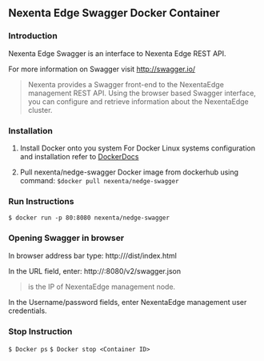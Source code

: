 ## Nexenta Edge Swagger Docker Container

### Introduction 

Nexenta Edge Swagger is an interface to Nexenta Edge REST API. 

For more information on Swagger visit http://swagger.io/

>Nexenta provides a Swagger front-end to the NexentaEdge management REST API. 
>Using the browser based Swagger interface, you can configure and retrieve information about the NexentaEdge cluster. 

### Installation
1.	Install Docker onto you system
For Docker Linux systems configuration and installation refer to [DockerDocs]( https://docs.docker.com/engine/installation/)  

2.	Pull nexenta/nedge-swagger Docker image from dockerhub using command:
`$docker pull nexenta/nedge-swagger`

### Run Instructions

`$ docker run -p 80:8080 nexenta/nedge-swagger`

### Opening Swagger in browser
 In browser address bar type: 
http://<docker host IP>/dist/index.html

In the URL field, enter:
http://<management IP>:8080/v2/swagger.json
> <management IP> is the IP of  NexentaEdge management node.

In the Username/password fields, enter NexentaEdge management user credentials.

### Stop Instruction
`$ Docker ps`
`$ Docker stop <Container ID>`
